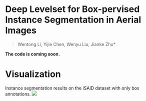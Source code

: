 # Deep Levelset for Box-pervised Instance Segmentation in Aerial Images
> Wentong Li, Yijie Chen, Wenyu Liu, Jianke Zhu*


 **The code is coming soon.**



# Visualization
 Instance segmentation results on the iSAID dataset with only box annotations.
 ![](https://github.com/LiWentomng/boxlevelset/blob/main/docs/introduction.png)


